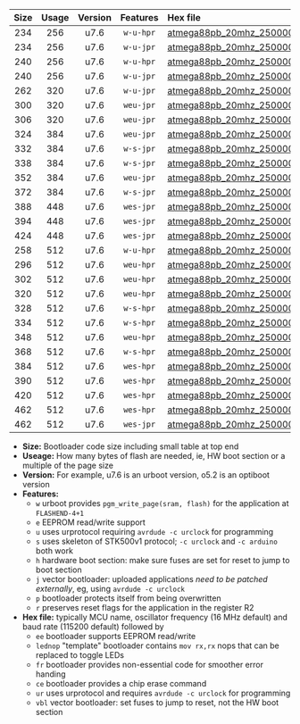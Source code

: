 |Size|Usage|Version|Features|Hex file|
|:-:|:-:|:-:|:-:|:--|
|234|256|u7.6|`w-u-hpr`|[atmega88pb_20mhz_250000bps_ur.hex](https://raw.githubusercontent.com/stefanrueger/urboot/main//atmega88pb_20mhz_250000bps_ur.hex)|
|234|256|u7.6|`w-u-jpr`|[atmega88pb_20mhz_250000bps_ur_vbl.hex](https://raw.githubusercontent.com/stefanrueger/urboot/main//atmega88pb_20mhz_250000bps_ur_vbl.hex)|
|240|256|u7.6|`w-u-hpr`|[atmega88pb_20mhz_250000bps_lednop_ur.hex](https://raw.githubusercontent.com/stefanrueger/urboot/main//atmega88pb_20mhz_250000bps_lednop_ur.hex)|
|240|256|u7.6|`w-u-jpr`|[atmega88pb_20mhz_250000bps_lednop_ur_vbl.hex](https://raw.githubusercontent.com/stefanrueger/urboot/main//atmega88pb_20mhz_250000bps_lednop_ur_vbl.hex)|
|262|320|u7.6|`w-u-jpr`|[atmega88pb_20mhz_250000bps_lednop_fr_ur_vbl.hex](https://raw.githubusercontent.com/stefanrueger/urboot/main//atmega88pb_20mhz_250000bps_lednop_fr_ur_vbl.hex)|
|300|320|u7.6|`weu-jpr`|[atmega88pb_20mhz_250000bps_ee_ur_vbl.hex](https://raw.githubusercontent.com/stefanrueger/urboot/main//atmega88pb_20mhz_250000bps_ee_ur_vbl.hex)|
|306|320|u7.6|`weu-jpr`|[atmega88pb_20mhz_250000bps_ee_lednop_ur_vbl.hex](https://raw.githubusercontent.com/stefanrueger/urboot/main//atmega88pb_20mhz_250000bps_ee_lednop_ur_vbl.hex)|
|324|384|u7.6|`weu-jpr`|[atmega88pb_20mhz_250000bps_ee_lednop_fr_ur_vbl.hex](https://raw.githubusercontent.com/stefanrueger/urboot/main//atmega88pb_20mhz_250000bps_ee_lednop_fr_ur_vbl.hex)|
|332|384|u7.6|`w-s-jpr`|[atmega88pb_20mhz_250000bps_vbl.hex](https://raw.githubusercontent.com/stefanrueger/urboot/main//atmega88pb_20mhz_250000bps_vbl.hex)|
|338|384|u7.6|`w-s-jpr`|[atmega88pb_20mhz_250000bps_lednop_vbl.hex](https://raw.githubusercontent.com/stefanrueger/urboot/main//atmega88pb_20mhz_250000bps_lednop_vbl.hex)|
|352|384|u7.6|`weu-jpr`|[atmega88pb_20mhz_250000bps_ee_lednop_fr_ce_ur_vbl.hex](https://raw.githubusercontent.com/stefanrueger/urboot/main//atmega88pb_20mhz_250000bps_ee_lednop_fr_ce_ur_vbl.hex)|
|372|384|u7.6|`w-s-jpr`|[atmega88pb_20mhz_250000bps_lednop_fr_vbl.hex](https://raw.githubusercontent.com/stefanrueger/urboot/main//atmega88pb_20mhz_250000bps_lednop_fr_vbl.hex)|
|388|448|u7.6|`wes-jpr`|[atmega88pb_20mhz_250000bps_ee_vbl.hex](https://raw.githubusercontent.com/stefanrueger/urboot/main//atmega88pb_20mhz_250000bps_ee_vbl.hex)|
|394|448|u7.6|`wes-jpr`|[atmega88pb_20mhz_250000bps_ee_lednop_vbl.hex](https://raw.githubusercontent.com/stefanrueger/urboot/main//atmega88pb_20mhz_250000bps_ee_lednop_vbl.hex)|
|424|448|u7.6|`wes-jpr`|[atmega88pb_20mhz_250000bps_ee_lednop_fr_vbl.hex](https://raw.githubusercontent.com/stefanrueger/urboot/main//atmega88pb_20mhz_250000bps_ee_lednop_fr_vbl.hex)|
|258|512|u7.6|`w-u-hpr`|[atmega88pb_20mhz_250000bps_lednop_fr_ur.hex](https://raw.githubusercontent.com/stefanrueger/urboot/main//atmega88pb_20mhz_250000bps_lednop_fr_ur.hex)|
|296|512|u7.6|`weu-hpr`|[atmega88pb_20mhz_250000bps_ee_ur.hex](https://raw.githubusercontent.com/stefanrueger/urboot/main//atmega88pb_20mhz_250000bps_ee_ur.hex)|
|302|512|u7.6|`weu-hpr`|[atmega88pb_20mhz_250000bps_ee_lednop_ur.hex](https://raw.githubusercontent.com/stefanrueger/urboot/main//atmega88pb_20mhz_250000bps_ee_lednop_ur.hex)|
|320|512|u7.6|`weu-hpr`|[atmega88pb_20mhz_250000bps_ee_lednop_fr_ur.hex](https://raw.githubusercontent.com/stefanrueger/urboot/main//atmega88pb_20mhz_250000bps_ee_lednop_fr_ur.hex)|
|328|512|u7.6|`w-s-hpr`|[atmega88pb_20mhz_250000bps.hex](https://raw.githubusercontent.com/stefanrueger/urboot/main//atmega88pb_20mhz_250000bps.hex)|
|334|512|u7.6|`w-s-hpr`|[atmega88pb_20mhz_250000bps_lednop.hex](https://raw.githubusercontent.com/stefanrueger/urboot/main//atmega88pb_20mhz_250000bps_lednop.hex)|
|348|512|u7.6|`weu-hpr`|[atmega88pb_20mhz_250000bps_ee_lednop_fr_ce_ur.hex](https://raw.githubusercontent.com/stefanrueger/urboot/main//atmega88pb_20mhz_250000bps_ee_lednop_fr_ce_ur.hex)|
|368|512|u7.6|`w-s-hpr`|[atmega88pb_20mhz_250000bps_lednop_fr.hex](https://raw.githubusercontent.com/stefanrueger/urboot/main//atmega88pb_20mhz_250000bps_lednop_fr.hex)|
|384|512|u7.6|`wes-hpr`|[atmega88pb_20mhz_250000bps_ee.hex](https://raw.githubusercontent.com/stefanrueger/urboot/main//atmega88pb_20mhz_250000bps_ee.hex)|
|390|512|u7.6|`wes-hpr`|[atmega88pb_20mhz_250000bps_ee_lednop.hex](https://raw.githubusercontent.com/stefanrueger/urboot/main//atmega88pb_20mhz_250000bps_ee_lednop.hex)|
|420|512|u7.6|`wes-hpr`|[atmega88pb_20mhz_250000bps_ee_lednop_fr.hex](https://raw.githubusercontent.com/stefanrueger/urboot/main//atmega88pb_20mhz_250000bps_ee_lednop_fr.hex)|
|462|512|u7.6|`wes-hpr`|[atmega88pb_20mhz_250000bps_ee_lednop_fr_ce.hex](https://raw.githubusercontent.com/stefanrueger/urboot/main//atmega88pb_20mhz_250000bps_ee_lednop_fr_ce.hex)|
|462|512|u7.6|`wes-jpr`|[atmega88pb_20mhz_250000bps_ee_lednop_fr_ce_vbl.hex](https://raw.githubusercontent.com/stefanrueger/urboot/main//atmega88pb_20mhz_250000bps_ee_lednop_fr_ce_vbl.hex)|

- **Size:** Bootloader code size including small table at top end
- **Useage:** How many bytes of flash are needed, ie, HW boot section or a multiple of the page size
- **Version:** For example, u7.6 is an urboot version, o5.2 is an optiboot version
- **Features:**
  + `w` urboot provides `pgm_write_page(sram, flash)` for the application at `FLASHEND-4+1`
  + `e` EEPROM read/write support
  + `u` uses urprotocol requiring `avrdude -c urclock` for programming
  + `s` uses skeleton of STK500v1 protocol; `-c urclock` and `-c arduino` both work
  + `h` hardware boot section: make sure fuses are set for reset to jump to boot section
  + `j` vector bootloader: uploaded applications *need to be patched externally*, eg, using `avrdude -c urclock`
  + `p` bootloader protects itself from being overwritten
  + `r` preserves reset flags for the application in the register R2
- **Hex file:** typically MCU name, oscillator frequency (16 MHz default) and baud rate (115200 default) followed by
  + `ee` bootloader supports EEPROM read/write
  + `lednop` "template" bootloader contains `mov rx,rx` nops that can be replaced to toggle LEDs
  + `fr` bootloader provides non-essential code for smoother error handing
  + `ce` bootloader provides a chip erase command
  + `ur` uses urprotocol and requires `avrdude -c urclock` for programming
  + `vbl` vector bootloader: set fuses to jump to reset, not the HW boot section
